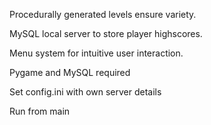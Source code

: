 Procedurally generated levels ensure variety.

MySQL local server to store player highscores.

Menu system for intuitive user interaction.


Pygame and MySQL required

Set config.ini with own server details

Run from main
